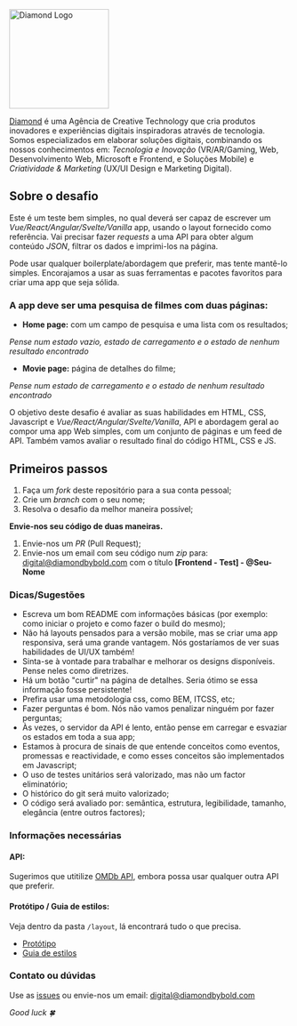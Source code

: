 <img width="179" alt="Diamond Logo" src="./diamond.png">

[Diamond](https://www.diamondbybold.com/) é uma Agência de Creative Technology que cria produtos inovadores e experiências digitais inspiradoras através de tecnologia. Somos especializados em elaborar soluções digitais, combinando os nossos conhecimentos em: _Tecnologia e Inovação_ (VR/AR/Gaming, Web, Desenvolvimento Web, Microsoft e Frontend, e Soluções Mobile) e _Criatividade & Marketing_ (UX/UI Design e Marketing Digital).

## Sobre o desafio

Este é um teste bem simples, no qual deverá ser capaz de escrever um _Vue/React/Angular/Svelte/Vanilla_ app, usando o layout fornecido como referência. Vai precisar fazer _requests_ a uma API para obter algum conteúdo _JSON_, filtrar os dados e imprimi-los na página.

Pode usar qualquer boilerplate/abordagem que preferir, mas tente mantê-lo simples. Encorajamos a usar as suas ferramentas e pacotes favoritos para criar uma app que seja sólida.

### A app deve ser uma pesquisa de filmes com duas páginas:

- **Home page:** com um campo de pesquisa e uma lista com os resultados;

_Pense num estado vazio, estado de carregamento e o estado de nenhum resultado encontrado_

- **Movie page:** página de detalhes do filme;

_Pense num estado de carregamento e o estado de nenhum resultado encontrado_

O objetivo deste desafio é avaliar as suas habilidades em HTML, CSS, Javascript e _Vue/React/Angular/Svelte/Vanilla_, API e abordagem geral ao compor uma app Web simples, com um conjunto de páginas e um feed de API. Também vamos avaliar o resultado final do código HTML, CSS e JS.

## Primeiros passos

1. Faça um _fork_ deste repositório para a sua conta pessoal;
2. Crie um _branch_ com o seu nome;
3. Resolva o desafio da melhor maneira possível;

**Envie-nos seu código de duas maneiras.**

1. Envie-nos um _PR_ (Pull Request);
2. Envie-nos um email com seu código num _zip_ para: digital@diamondbybold.com com o título **[Frontend - Test] - @Seu-Nome**

### Dicas/Sugestões

- Escreva um bom README com informações básicas (por exemplo: como iniciar o projeto e como fazer o build do mesmo);
- Não há layouts pensados para a versão mobile, mas se criar uma app responsiva, será uma grande vantagem. Nós gostaríamos de ver suas habilidades de UI/UX também!
- Sinta-se à vontade para trabalhar e melhorar os designs disponíveis. Pense neles como diretrizes.
- Há um botão "curtir" na página de detalhes. Seria ótimo se essa informação fosse persistente!
- Prefira usar uma metodologia css, como BEM, ITCSS, etc;
- Fazer perguntas é bom. Nós não vamos penalizar ninguém por fazer perguntas;
- Às vezes, o servidor da API é lento, então pense em carregar e esvaziar os estados em toda a sua app;
- Estamos à procura de sinais de que entende conceitos como eventos, promessas e reactividade, e como esses conceitos são implementados em Javascript;
- O uso de testes unitários será valorizado, mas não um factor eliminatório;
- O histórico do git será muito valorizado;
- O código será avaliado por: semântica, estrutura, legibilidade, tamanho, elegância (entre outros factores);

### Informações necessárias

#### API:

Sugerimos que utitilize [OMDb API](http://www.omdbapi.com/), embora possa usar qualquer outra API que preferir.

#### Protótipo / Guia de estilos:

Veja dentro da pasta `/layout`, lá encontrará tudo o que precisa.

- [Protótipo](./layout/layout.png)
- [Guia de estilos](./styleguide.md)

### Contato ou dúvidas

Use as [issues](https://github.com/ftonato/frontend-challenge-diamond/issues) ou envie-nos um email: digital@diamondbybold.com

_Good luck 🍀_
